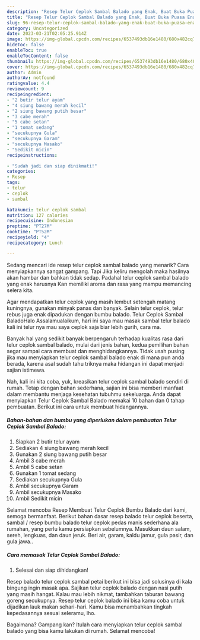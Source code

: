 ```yaml
---
description: "Resep Telur Ceplok Sambal Balado yang Enak, Buat Buka Puasa Enak"
title: "Resep Telur Ceplok Sambal Balado yang Enak, Buat Buka Puasa Enak"
slug: 96-resep-telur-ceplok-sambal-balado-yang-enak-buat-buka-puasa-enak
category: Uncategorized
date: 2023-03-21T02:05:25.914Z
image: https://img-global.cpcdn.com/recipes/6537493db16e1480/680x482cq70/telur-ceplok-sambal-balado-foto-resep-utama.jpg
hideToc: false
enableToc: true
enableTocContent: false
thumbnail: https://img-global.cpcdn.com/recipes/6537493db16e1480/680x482cq70/telur-ceplok-sambal-balado-foto-resep-utama.jpg
cover: https://img-global.cpcdn.com/recipes/6537493db16e1480/680x482cq70/telur-ceplok-sambal-balado-foto-resep-utama.jpg
author: Admin
authorAv: notfound
ratingvalue: 4.4
reviewcount: 9
recipeingredient:
- "2 butir telur ayam"
- "4 siung bawang merah kecil"
- "2 siung bawang putih besar"
- "3 cabe merah"
- "5 cabe setan"
- "1 tomat sedang"
- "secukupnya Gula"
- "secukupnya Garam"
- "secukupnya Masako"
- "Sedikit micin"
recipeinstructions:

- "Sudah jadi dan siap dinikmati!"
categories:
- Resep
tags:
- telur
- ceplok
- sambal

katakunci: telur ceplok sambal 
nutrition: 127 calories
recipecuisine: Indonesian
preptime: "PT27M"
cooktime: "PT52M"
recipeyield: "4"
recipecategory: Lunch

---
```



Sedang mencari ide resep telur ceplok sambal balado yang menarik? Cara menyiapkannya sangat gampang. Tapi Jika keliru mengolah maka hasilnya akan hambar dan bahkan tidak sedap. Padahal telur ceplok sambal balado yang enak harusnya Kan memiliki aroma dan rasa yang mampu memancing selera kita.


Agar mendapatkan telur ceplok yang masih lembut setengah matang kuningnya, gunakan minyak panas dan banyak. Selain telur ceplok, telur rebus juga enak dipadukan dengan bumbu balado. Telur Ceplok Sambal BaladoHalo Assalamualaikum, hari ini saya mau masak sambal telur balado kali ini telur nya mau saya ceplok saja biar lebih gurih, cara ma.

Banyak hal yang sedikit banyak berpengaruh terhadap kualitas rasa dari telur ceplok sambal balado, mulai dari jenis bahan, kedua pemilihan bahan segar sampai cara membuat dan menghidangkannya. Tidak usah pusing jika mau menyiapkan telur ceplok sambal balado enak di mana pun anda berada, karena asal sudah tahu triknya maka hidangan ini dapat menjadi sajian istimewa.


Nah, kali ini kita coba, yuk, kreasikan telur ceplok sambal balado sendiri di rumah. Tetap dengan bahan sederhana, sajian ini bisa memberi manfaat dalam membantu menjaga kesehatan tubuhmu sekeluarga. Anda dapat menyiapkan Telur Ceplok Sambal Balado memakai 10 bahan dan 0 tahap pembuatan. Berikut ini cara untuk membuat hidangannya.

<!--inarticleads1-->

##### Bahan-bahan dan bumbu yang diperlukan dalam pembuatan Telur Ceplok Sambal Balado:

1. Siapkan 2 butir telur ayam
1. Sediakan 4 siung bawang merah kecil
1. Gunakan 2 siung bawang putih besar
1. Ambil 3 cabe merah
1. Ambil 5 cabe setan
1. Gunakan 1 tomat sedang
1. Sediakan secukupnya Gula
1. Ambil secukupnya Garam
1. Ambil secukupnya Masako
1. Ambil Sedikit micin


Selamat mencoba Resep Membuat Telur Ceplok Bumbu Balado dari kami, semoga bermanfaat. Berikut bahan dasar resep balado telur ceplok beserta, sambal / resep bumbu balado telur ceplok pedas manis sederhana ala rumahan, yang perlu kamu persiapkan sebelumnya. Masukkan daun salam, sereh, lengkuas, dan daun jeruk. Beri air, garam, kaldu jamur, gula pasir, dan gula jawa.. 

<!--inarticleads2-->

##### Cara memasak Telur Ceplok Sambal Balado:


1. Selesai dan siap dihidangkan!

Resep balado telur ceplok sambal petai berikut ini bisa jadi solusinya di kala bingung ingin masak apa. Sajikan telur ceplok balado dengan nasi putih yang masih hangat. Kalau mau lebih nikmat, tambahkan taburan bawang goreng secukupnya. Resep telur ceplok balado ini bisa kamu coba untuk dijadikan lauk makan sehari-hari. Kamu bisa menambahkan tingkah kepedasannya sesuai seleramu, lho. 

Bagaimana? Gampang kan? Itulah cara menyiapkan telur ceplok sambal balado yang bisa kamu lakukan di rumah. Selamat mencoba!
